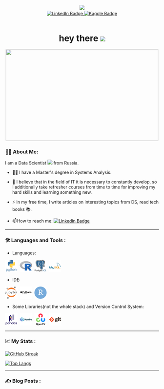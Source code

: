 <div id="header" align="center">
  <img src="https://media.giphy.com/media/TjBxlLOqz3dcBK4chS/giphy.gif" width = "100"/>
</div>


<div id="badges" align = "center" width = 100>
  <a href = "https://www.linkedin.com/in/ekaterina-elagina-459a40254/">
    <img src="https://img.shields.io/badge/LinkedIn-blue?style=plastic&logo=linkedin&logoColor=white" alt="LinkedIn Badge"/>
  </a>
  <a href = "https://www.kaggle.com/katerinaelagina">
    <img src="https://img.shields.io/badge/Kaggle-blue?style=plastic&logo=kaggle&logoColor=white" alt="Kaggle Badge"/>
  </a>
 </div>
 <div id="counter" align="center">
  <img src="https://komarev.com/ghpvc/?username=elaginaekaterina&style=flat-square&color=green" alt=""/>
  <h1>
  hey there
  <img src="https://media.giphy.com/media/hvRJCLFzcasrR4ia7z/giphy.gif" width="30px"/>
 </h1>
 </div>

<div align="center">
  <img src="https://media.giphy.com/media/MBCodZbEhb2jSNUZNd/giphy.gif" width="500" height="300"/>
</div>

### :woman_technologist: About Me:
I am a Data Scientist <img src="https://media.giphy.com/media/unSNH4zXh1m7q9TbOR/giphy.gif" width="45"> from Russia.

- :woman_student: I have a Master's degree in Systems Analysis.

- :seedling: I believe that in the field of IT it is necessary to constantly develop, so I additionally take refresher courses from time to time for improving my hard skills and learning something new. 

- :zap: In my free time, I write articles on interesting topics from DS, read tech books :books:.

- :mailbox:How to reach me: [![Linkedin Badge](https://img.shields.io/badge/-elagina-blue?style=flat&logo=Linkedin&logoColor=white)](https://www.linkedin.com/in/ekaterina-elagina-459a40254/)

---

### :hammer_and_wrench: Languages and Tools :
- Languages:
<div>
    <img src="https://github.com/devicons/devicon/blob/master/icons/python/python-original-wordmark.svg" title="Python" alt="Python" width="40" height="40"/>&nbsp;
  <img src="https://github.com/devicons/devicon/blob/master/icons/r/r-original.svg" title="R" alt="R" width="40" height="40"/>&nbsp;
  <img src="https://github.com/devicons/devicon/blob/master/icons/postgresql/postgresql-original-wordmark.svg" title="PostgreSQL" alt="PostgreSQL" width="40" height="40"/>&nbsp;
  <img src="https://github.com/devicons/devicon/blob/master/icons/mysql/mysql-original-wordmark.svg" title="MySQL" alt="MySQL" width="40" height="40"/>&nbsp;
 </div>

  - IDE:
 <div>
  <img src="https://github.com/devicons/devicon/blob/master/icons/jupyter/jupyter-original-wordmark.svg" title="Jupyter" alt="Jupyter" width="40" height="40"/>&nbsp;
  <img src="https://github.com/devicons/devicon/blob/master/icons/pycharm/pycharm-original-wordmark.svg" title="PyCharm" alt="PyCharm" width="40" height="40"/>&nbsp;
  <img src="https://github.com/devicons/devicon/blob/master/icons/rstudio/rstudio-original.svg" title="RStudio" alt="RStudio" width="40" height="40"/>&nbsp;
  </div>
 
  - Some Libraries(not the whole stack) and Version Control System:
  <div>
  <img src="https://github.com/devicons/devicon/blob/master/icons/pandas/pandas-original-wordmark.svg" title="Pandas" alt="Pandas" width="40" height="40"/>&nbsp;
   <img src="https://github.com/devicons/devicon/blob/master/icons/numpy/numpy-original-wordmark.svg"  title="MumPy" alt="MumPy" width="40" height="40"/>&nbsp;
  <img src="https://github.com/devicons/devicon/blob/master/icons/opencv/opencv-original-wordmark.svg" title="OpenCV" alt="OpenCV" width="40" height="40"/>&nbsp;
  <img src="https://github.com/devicons/devicon/blob/master/icons/git/git-original-wordmark.svg" title="Git" **alt="Git" width="40" height="40"/>
</div>

---

### :chart_with_upwards_trend: My Stats :

[![GitHub Streak](https://streak-stats.demolab.com?user=elaginaekaterina&theme=github-dark&hide_border=true&border_radius=4.8&date_format=j%20M%5B%20Y%5D)](https://git.io/streak-stats)

[![Top Langs](https://github-readme-stats.vercel.app/api/top-langs/?username=elaginaekaterina&layout=compact&theme=gotham)](https://github.com/anuraghazra/github-readme-stats)

---

### :writing_hand: Blog Posts :


